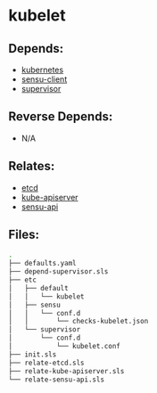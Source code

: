 # kubelet

## Depends:

  -  [kubernetes](/salt/kubernetes)
  -  [sensu-client](/salt/sensu-client)
  -  [supervisor](/salt/supervisor)

## Reverse Depends:

  -  N/A

## Relates:

  -  [etcd](/salt/etcd)
  -  [kube-apiserver](/salt/kube-apiserver)
  -  [sensu-api](/salt/sensu-api)

## Files:

```bash
.
├── defaults.yaml
├── depend-supervisor.sls
├── etc
│   ├── default
│   │   └── kubelet
│   ├── sensu
│   │   └── conf.d
│   │       └── checks-kubelet.json
│   └── supervisor
│       └── conf.d
│           └── kubelet.conf
├── init.sls
├── relate-etcd.sls
├── relate-kube-apiserver.sls
└── relate-sensu-api.sls
```
